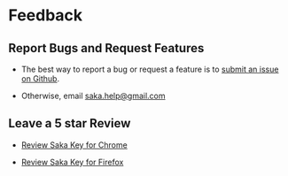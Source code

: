 # Feedback

## Report Bugs and Request Features

* The best way to report a bug or request a feature is to [submit an issue on Github](https://github.com/lusakasa/saka-key/issues).

* Otherwise, email [saka.help@gmail.com](mailto:saka.help@gmail.com)

## Leave a 5 star Review

* [Review Saka Key for Chrome](https://chrome.google.com/webstore/detail/saka-key/hhhpdkekipnbloiiiiaokibebpdpakdp/reviews)

* [Review Saka Key for Firefox](https://addons.mozilla.org/en-US/firefox/addon/saka-key/reviews/add)
